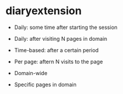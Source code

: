 # diaryextension
- Daily: some time after starting the session
- Daily: after visiting N pages in domain

- Time-based: after a certain period
- Per page: aftern N visits to the page

- Domain-wide
- Specific pages in domain